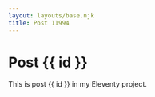 ```yaml
---
layout: layouts/base.njk
title: Post 11994
---
```


# Post {{ id }}

This is post {{ id }} in my Eleventy project.
